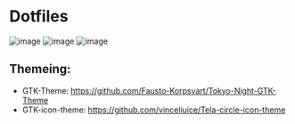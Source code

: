 # Dotfiles
![image](https://user-images.githubusercontent.com/47723417/211254076-bfb01726-f2ed-491c-b455-21105fb0b9fd.png)
![image](https://user-images.githubusercontent.com/47723417/211253629-75c56084-b0c9-4590-8931-0614da608d2f.png)
![image](https://user-images.githubusercontent.com/47723417/211254019-701a5e50-e23c-4168-b7a8-8660cc50c125.png)



## Themeing:
- GTK-Theme: https://github.com/Fausto-Korpsvart/Tokyo-Night-GTK-Theme
- GTK-icon-theme: https://github.com/vinceliuice/Tela-circle-icon-theme
